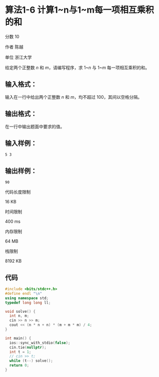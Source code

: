 # **算法1-6 计算1~n与1~m每一项相互乘积的和**

分数 10

作者 陈越

单位 浙江大学

给定两个正整数 *n* 和 *m*，请编写程序，求 1~*n* 与 1~*m* 每一项相互乘积的和。

## 输入格式：

输入在一行中给出两个正整数 *n* 和 *m*，均不超过 100，其间以空格分隔。

## 输出格式：

在一行中输出题面中要求的值。

## 输入样例：

```in
5 3
```

## 输出样例：

```out
90
```

代码长度限制

16 KB

时间限制

400 ms

内存限制

64 MB

栈限制

8192 KB

## 代码

```cpp
#include <bits/stdc++.h>
#define endl "\n"
using namespace std;
typedef long long ll;

void solve() {
  int n, m;
  cin >> n >> m;
  cout << (n * n + n) * (m + m * m) / 4;
}

int main() {
  ios::sync_with_stdio(false);
  cin.tie(nullptr);
  int t = 1;
  // cin >> t;
  while (t--) solve();
  return 0;
}
```

